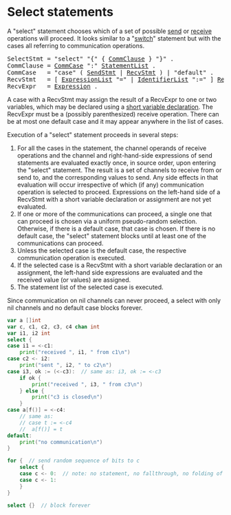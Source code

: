 # Select statements

A "select" statement chooses which of a set of possible [send](/Statements/send_statements.html) or [receive](/Expressions/receive_operator.html) operations will proceed. It looks similar to a "[switch](/Statements/switch_statements.html)" statement but with the cases all referring to communication operations.

<pre>
<a id="SelectStmt">SelectStmt</a> = "select" "{" { <a href="#CommClause">CommClause</a> } "}" .
<a id="CommClause">CommClause</a> = <a href="#CommCase">CommCase</a> ":" <a href="/Blocks/#StatementList">StatementList</a> .
<a id="CommCase">CommCase</a>   = "case" ( <a href="/Statements/send_statements.html#SendStmt">SendStmt</a> | <a href="#RecvStmt">RecvStmt</a> ) | "default" .
<a id="RecvStmt">RecvStmt</a>   = [ <a href="/Blocks/#ExpressionList">ExpressionList</a> "=" | <a href="/Blocks/#IdentifierList">IdentifierList</a> ":=" ] <a href="#RecvExpr">RecvExpr</a> .
<a id="RecvExpr">RecvExpr</a>   = <a href="/Expressions/operators.html#Expression">Expression</a> .
</pre>

A case with a RecvStmt may assign the result of a RecvExpr to one or two variables, which may be declared using a [short variable declaration](/Declarations%20and%20scope/short_variable_declarations.html). The RecvExpr must be a (possibly parenthesized) receive operation. There can be at most one default case and it may appear anywhere in the list of cases.

Execution of a "select" statement proceeds in several steps:

  1. For all the cases in the statement, the channel operands of receive operations and the channel and right-hand-side expressions of send statements are evaluated exactly once, in source order, upon entering the "select" statement. The result is a set of channels to receive from or send to, and the corresponding values to send. Any side effects in that evaluation will occur irrespective of which (if any) communication operation is selected to proceed. Expressions on the left-hand side of a RecvStmt with a short variable declaration or assignment are not yet evaluated.
  2. If one or more of the communications can proceed, a single one that can proceed is chosen via a uniform pseudo-random selection. Otherwise, if there is a default case, that case is chosen. If there is no default case, the "select" statement blocks until at least one of the communications can proceed.
  3. Unless the selected case is the default case, the respective communication operation is executed.
  4. If the selected case is a RecvStmt with a short variable declaration or an assignment, the left-hand side expressions are evaluated and the received value (or values) are assigned.
  5. The statement list of the selected case is executed.

Since communication on nil channels can never proceed, a select with only nil channels and no default case blocks forever.

```go
var a []int
var c, c1, c2, c3, c4 chan int
var i1, i2 int
select {
case i1 = <-c1:
    print("received ", i1, " from c1\n")
case c2 <- i2:
    print("sent ", i2, " to c2\n")
case i3, ok := (<-c3):  // same as: i3, ok := <-c3
    if ok {
        print("received ", i3, " from c3\n")
    } else {
        print("c3 is closed\n")
    }
case a[f()] = <-c4:
    // same as:
    // case t := <-c4
    //  a[f()] = t
default:
    print("no communication\n")
}

for {  // send random sequence of bits to c
    select {
    case c <- 0:  // note: no statement, no fallthrough, no folding of cases
    case c <- 1:
    }
}

select {}  // block forever
```

